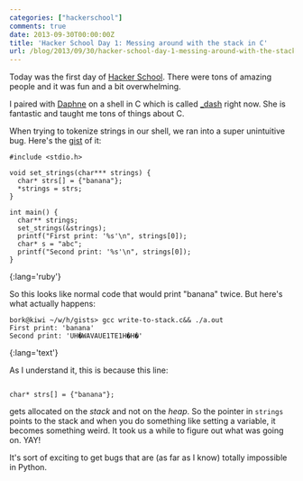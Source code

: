 ```yaml
---
categories: ["hackerschool"]
comments: true
date: 2013-09-30T00:00:00Z
title: 'Hacker School Day 1: Messing around with the stack in C'
url: /blog/2013/09/30/hacker-school-day-1-messing-around-with-the-stack-in-c/
---
```


Today was the first day of [Hacker School](http://hackerschool.com).
There were tons of amazing people and it was fun and a bit overwhelming.

I paired with [Daphne](https://github.com/lifeissweetgood) on a shell in
C which is called [_dash](https://github.com/lifeissweetgood/_dash)
right now. She is fantastic and taught me tons of things about C.

When trying to tokenize strings in our shell, we ran into a super
unintuitive bug.  Here's the [gist](https://gist.github.com/jvns/6772832) of it:
<!--more-->

~~~
#include <stdio.h>

void set_strings(char*** strings) {
  char* strs[] = {"banana"};
  *strings = strs;
}

int main() {
  char** strings;
  set_strings(&strings);
  printf("First print: '%s'\n", strings[0]);
  char* s = "abc";
  printf("Second print: '%s'\n", strings[0]);
}
~~~
{:lang='ruby'}

So this looks like normal code that would print "banana" twice. But
here's what actually happens:

~~~
bork@kiwi ~/w/h/gists> gcc write-to-stack.c&& ./a.out
First print: 'banana'
Second print: 'UH�WAVAUE1TE1H�H�'
~~~
{:lang='text'}

As I understand it, this is because this line:

<code>
char* strs[] = {"banana"};
</code>

gets allocated on the *stack* and not on the *heap*. So the pointer in
`strings` points to the stack and when you do something like setting a
variable, it becomes something weird. It took us a while to figure out
what was going on. YAY!

It's sort of exciting to get bugs that are (as far as I know) totally
impossible in Python.
